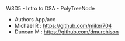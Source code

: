 W3D5 - Intro to DSA - PolyTreeNode

- Authors App/acc 
- Michael R : https://github.com/miker704
- Duncan M : https://github.com/dmurchison
